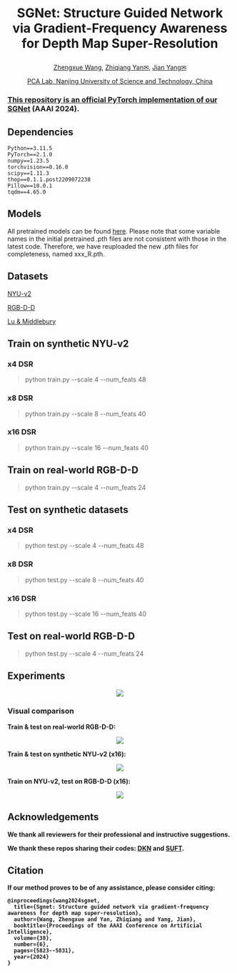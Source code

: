 # <p align="center">SGNet: Structure Guided Network via Gradient-Frequency Awareness for Depth Map Super-Resolution</p>
<p align="center"><a href="https://scholar.google.com/citations?user=VogTuQkAAAAJ&hl=zh-CN">Zhengxue Wang</a>, <a href="https://scholar.google.com/citations?user=hnrkzIEAAAAJ&hl=zh-CN&oi=sra">Zhiqiang Yan✉</a>, <a href="https://scholar.google.com/citations?user=6CIDtZQAAAAJ&hl=zh-CN">Jian Yang✉</p>
<p align="center">PCA Lab, Nanjing University of Science and Technology, China</p>

### This repository is an official PyTorch implementation of our <a href="https://arxiv.org/pdf/2312.05799.pdf">SGNet</a> (AAAI 2024).

## Dependencies
```
Python==3.11.5
PyTorch==2.1.0
numpy==1.23.5 
torchvision==0.16.0
scipy==1.11.3
thop==0.1.1.post2209072238
Pillow==10.0.1
tqdm==4.65.0
```

## Models
All pretrained models can be found <a href="https://drive.google.com/drive/folders/17mCRfsNj0f_BNY3viHcR6M1camCVoAb8?usp=sharing">here</a>.
Please note that some variable names in the initial pretrained .pth files are not consistent with those in the latest code. Therefore, we have reuploaded the new .pth files for completeness, named xxx_R.pth.

## Datasets
[NYU-v2](https://drive.google.com/file/d/1osYRaDfMYuyiTkJwDbKl3kHwyevDLsZf/view?usp=sharing)

[RGB-D-D](https://github.com/lingzhi96/RGB-D-D-Dataset)

[Lu & Middlebury](https://web.cecs.pdx.edu/~fliu/project/depth-enhance/)

## Train on synthetic NYU-v2
### x4 DSR
> python train.py --scale 4 --num_feats 48
### x8 DSR
> python train.py --scale 8 --num_feats 40
### x16 DSR
> python train.py --scale 16 --num_feats 40
## Train on real-world RGB-D-D
> python train.py --scale 4 --num_feats 24

## Test on synthetic datasets
### x4 DSR
> python test.py --scale 4 --num_feats 48
### x8 DSR
> python test.py --scale 8 --num_feats 40
### x16 DSR
> python test.py --scale 16 --num_feats 40
## Test on real-world RGB-D-D
> python test.py --scale 4 --num_feats 24


## Experiments

<p align="center">
<img src="figs/histogram.png"/>
</p>

### Visual comparison

<b>Train & test on real-world RGB-D-D: <b/>
<p align="center">
<img src="figs/Patch_RGBDD_Real.png"/>
</p>
<b>Train & test on synthetic NYU-v2 (x16): <b/>
<p align="center">
<img src="figs/Patch_NYU_X16.png"/>
</p>
<b>Train on NYU-v2, test on RGB-D-D (x16): <b/>
<p align="center">
<img src="figs/Patch_RGBDD_X16.png"/>
</p>



## Acknowledgements
We thank all reviewers for their professional and instructive suggestions.

We thank these repos sharing their codes: [DKN](https://github.com/cvlab-yonsei/dkn) and [SUFT](https://github.com/ShiWuxuan/SUFT).


## Citation

If our method proves to be of any assistance, please consider citing:
```
@inproceedings{wang2024sgnet,
  title={Sgnet: Structure guided network via gradient-frequency awareness for depth map super-resolution},
  author={Wang, Zhengxue and Yan, Zhiqiang and Yang, Jian},
  booktitle={Proceedings of the AAAI Conference on Artificial Intelligence},
  volume={38},
  number={6},
  pages={5823--5831},
  year={2024}
}
```
